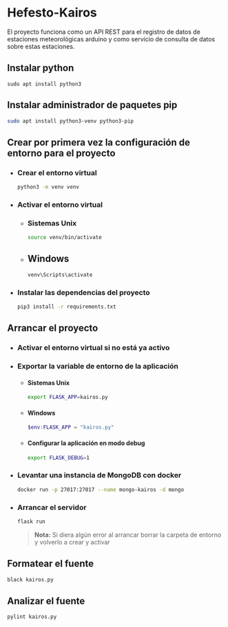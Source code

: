 # Hefesto-Kairos

El proyecto funciona como un API REST para el registro de datos de estaciones meteorológicas arduino y como servicio de consulta de datos sobre estas estaciones.

## Instalar python

  ```console
  sudo apt install python3
  ```

## Instalar administrador de paquetes pip

  ```bash
  sudo apt install python3-venv python3-pip
  ```


## Crear por primera vez la configuración de entorno para el proyecto

- ### Crear el entorno virtual

  ```bash
  python3 -m venv venv
  ```

- ### Activar el entorno virtual

  - ### Sistemas Unix

    ```bash
    source venv/bin/activate
    ```

  - ## Windows

    ```powershell
    venv\Scripts\activate
    ```

- ### Instalar las dependencias del proyecto

    ```bash
    pip3 install -r requirements.txt
    ```

## Arrancar el proyecto

- ### Activar el entorno virtual si no está ya activo

- ### Exportar la variable de entorno de la aplicación

  - #### Sistemas Unix

    ```bash
    export FLASK_APP=kairos.py
    ```

  - #### Windows

    ```powershell
    $env:FLASK_APP = "kairos.py"
    ```

  - #### Configurar la aplicación en modo debug

    ```bash
    export FLASK_DEBUG=1
    ```

- ### Levantar una instancia de MongoDB con docker

  ```bash
  docker run -p 27017:27017 --name mongo-kairos -d mongo
  ```

- ### Arrancar el servidor

  ```bash
  flask run
  ```
  > **Nota:** Si diera algún error al arrancar borrar la carpeta de entorno y volverlo a crear y activar

## Formatear el fuente

  ```bash
  black kairos.py
  ```

## Analizar el fuente

  ```bash
  pylint kairos.py
  ```